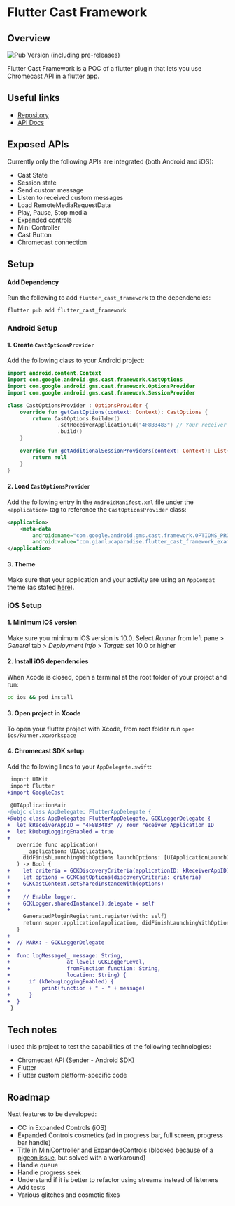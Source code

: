 # Flutter Cast Framework

## Overview

![Pub Version (including pre-releases)](https://img.shields.io/pub/v/flutter_cast_framework?include_prereleases)

Flutter Cast Framework is a POC of a flutter plugin that lets you use Chromecast API in a flutter app.

## Useful links

* [Repository](https://github.com/gianlucaparadise/flutter_cast_framework)
* [API Docs](https://gianlucaparadise.github.io/flutter_cast_framework/api/)

## Exposed APIs

Currently only the following APIs are integrated (both Android and iOS):

* Cast State
* Session state
* Send custom message
* Listen to received custom messages
* Load RemoteMediaRequestData
* Play, Pause, Stop media
* Expanded controls
* Mini Controller
* Cast Button
* Chromecast connection

## Setup

#### Add Dependency

Run the following to add `flutter_cast_framework` to the dependencies:
```shell
flutter pub add flutter_cast_framework
```

### Android Setup

#### 1. Create `CastOptionsProvider`

Add the following class to your Android project:

```kotlin
import android.content.Context
import com.google.android.gms.cast.framework.CastOptions
import com.google.android.gms.cast.framework.OptionsProvider
import com.google.android.gms.cast.framework.SessionProvider

class CastOptionsProvider : OptionsProvider {
    override fun getCastOptions(context: Context): CastOptions {
        return CastOptions.Builder()
                .setReceiverApplicationId("4F8B3483") // Your receiver Application ID
                .build()
    }

    override fun getAdditionalSessionProviders(context: Context): List<SessionProvider>? {
        return null
    }
}
```

#### 2. Load `CastOptionsProvider`

Add the following entry in the `AndroidManifest.xml` file under the `<application>` tag to reference the `CastOptionsProvider` class:

```xml
<application>
    <meta-data
        android:name="com.google.android.gms.cast.framework.OPTIONS_PROVIDER_CLASS_NAME"
        android:value="com.gianlucaparadise.flutter_cast_framework_example.CastOptionsProvider" />
</application>
```

#### 3. Theme

Make sure that your application and your activity are using an `AppCompat` theme (as stated [here](https://developers.google.com/cast/docs/android_sender/integrate#androidtheme)).

### iOS Setup

#### 1. Minimum iOS version

Make sure you minimum iOS version is 10.0.
Select *Runner* from left pane > *General* tab > *Deployment Info* > *Target*: set 10.0 or higher

#### 2. Install iOS dependencies

When Xcode is closed, open a terminal at the root folder of your project and run:

```bash
cd ios && pod install
```

#### 3. Open project in Xcode

To open your flutter project with Xcode, from root folder run `open ios/Runner.xcworkspace`

#### 4. Chromecast SDK setup

Add the following lines to your `AppDelegate.swift`:

```diff
 import UIKit
 import Flutter
+import GoogleCast
 
 @UIApplicationMain
-@objc class AppDelegate: FlutterAppDelegate {
+@objc class AppDelegate: FlutterAppDelegate, GCKLoggerDelegate {
+  let kReceiverAppID = "4F8B3483" // Your receiver Application ID
+  let kDebugLoggingEnabled = true
+  
   override func application(
     _ application: UIApplication,
     didFinishLaunchingWithOptions launchOptions: [UIApplicationLaunchOptionsKey: Any]?
   ) -> Bool {
+    let criteria = GCKDiscoveryCriteria(applicationID: kReceiverAppID)
+    let options = GCKCastOptions(discoveryCriteria: criteria)
+    GCKCastContext.setSharedInstanceWith(options)
+
+    // Enable logger.
+    GCKLogger.sharedInstance().delegate = self
+    
     GeneratedPluginRegistrant.register(with: self)
     return super.application(application, didFinishLaunchingWithOptions: launchOptions)
   }
+  
+  // MARK: - GCKLoggerDelegate
+  
+  func logMessage(_ message: String,
+                  at level: GCKLoggerLevel,
+                  fromFunction function: String,
+                  location: String) {
+      if (kDebugLoggingEnabled) {
+          print(function + " - " + message)
+      }
+  }
 }
```

## Tech notes

I used this project to test the capabilities of the following technologies:

* Chromecast API (Sender - Android SDK)
* Flutter
* Flutter custom platform-specific code

## Roadmap

Next features to be developed:

* CC in Expanded Controls (iOS)
* Expanded Controls cosmetics (ad in progress bar, full screen, progress bar handle)
* Title in MiniController and ExpandedControls (blocked because of a [pigeon issue](https://github.com/flutter/flutter/issues/93464), but solved with a workaround)
* Handle queue
* Handle progress seek
* Understand if it is better to refactor using streams instead of listeners
* Add tests
* Various glitches and cosmetic fixes